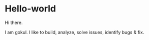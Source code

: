 # Hello-world



Hi there.

  I am gokul. I like to build, analyze, solve issues, identify bugs & fix.
